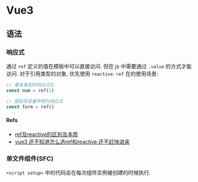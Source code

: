 # Vue3

## 语法
### 响应式
通过 `ref` 定义的值在模板中可以直接访问. 但在 js 中需要通过 `.value` 的方式才能访问.
对于引用类型的对象, 优先使用 `reactive`. 
`ref` 在的使用场景:
```ts
// 基本类型的响应式化
const num = ref(1)

// 提前将变量声明为响应式
const form = ref()

```

#### Refs
* [ref及reactive的区别及本质](https://juejin.cn/post/7013326406444646407)
* [vue3 还不知道怎么选ref和reactive,还不赶快进来](https://juejin.cn/post/7124864087359488014)

### 单文件组件(SFC)

`<script setup>` 中的代码会在每次组件实例被创建的时候执行.

